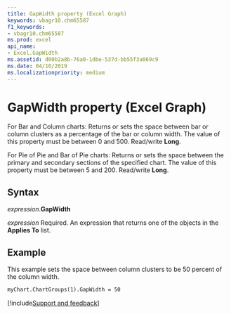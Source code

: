 ```yaml
---
title: GapWidth property (Excel Graph)
keywords: vbagr10.chm65587
f1_keywords:
- vbagr10.chm65587
ms.prod: excel
api_name:
- Excel.GapWidth
ms.assetid: d00b2a8b-76a0-1dbe-537d-bb55f3a069c9
ms.date: 04/10/2019
ms.localizationpriority: medium
---
```



# GapWidth property (Excel Graph)

For Bar and Column charts: Returns or sets the space between bar or column clusters as a percentage of the bar or column width. The value of this property must be between 0 and 500. Read/write **Long**.

For Pie of Pie and Bar of Pie charts: Returns or sets the space between the primary and secondary sections of the specified chart. The value of this property must be between 5 and 200. Read/write **Long**.

## Syntax

_expression_.**GapWidth**

_expression_ Required. An expression that returns one of the objects in the **Applies To** list.

## Example

This example sets the space between column clusters to be 50 percent of the column width.

```vb
myChart.ChartGroups(1).GapWidth = 50
```

[!include[Support and feedback](~/includes/feedback-boilerplate.md)]